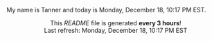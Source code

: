 My name is Tanner and today is Monday, December 18, 10:17 PM EST.

<p align="center">This <i>README</i> file is generated <b>every 3 hours</b>!</br>Last refresh: Monday, December 18, 10:17 PM EST<br /></p>
